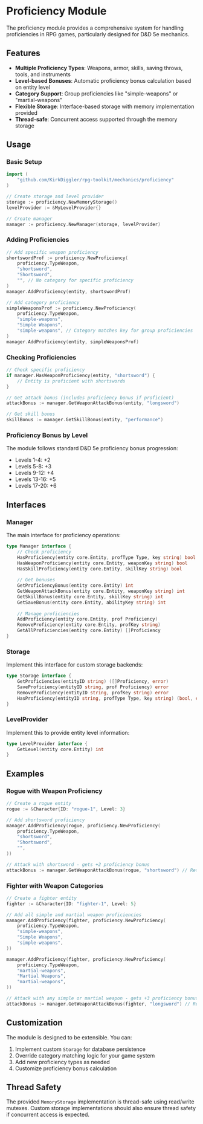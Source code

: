 # Proficiency Module

The proficiency module provides a comprehensive system for handling proficiencies in RPG games, particularly designed for D&D 5e mechanics.

## Features

- **Multiple Proficiency Types**: Weapons, armor, skills, saving throws, tools, and instruments
- **Level-based Bonuses**: Automatic proficiency bonus calculation based on entity level
- **Category Support**: Group proficiencies like "simple-weapons" or "martial-weapons"
- **Flexible Storage**: Interface-based storage with memory implementation provided
- **Thread-safe**: Concurrent access supported through the memory storage

## Usage

### Basic Setup

```go
import (
    "github.com/KirkDiggler/rpg-toolkit/mechanics/proficiency"
)

// Create storage and level provider
storage := proficiency.NewMemoryStorage()
levelProvider := &MyLevelProvider{}

// Create manager
manager := proficiency.NewManager(storage, levelProvider)
```

### Adding Proficiencies

```go
// Add specific weapon proficiency
shortswordProf := proficiency.NewProficiency(
    proficiency.TypeWeapon,
    "shortsword",
    "Shortsword",
    "", // No category for specific proficiency
)
manager.AddProficiency(entity, shortswordProf)

// Add category proficiency
simpleWeaponsProf := proficiency.NewProficiency(
    proficiency.TypeWeapon,
    "simple-weapons",
    "Simple Weapons",
    "simple-weapons", // Category matches key for group proficiencies
)
manager.AddProficiency(entity, simpleWeaponsProf)
```

### Checking Proficiencies

```go
// Check specific proficiency
if manager.HasWeaponProficiency(entity, "shortsword") {
    // Entity is proficient with shortswords
}

// Get attack bonus (includes proficiency bonus if proficient)
attackBonus := manager.GetWeaponAttackBonus(entity, "longsword")

// Get skill bonus
skillBonus := manager.GetSkillBonus(entity, "performance")
```

### Proficiency Bonus by Level

The module follows standard D&D 5e proficiency bonus progression:

- Levels 1-4: +2
- Levels 5-8: +3
- Levels 9-12: +4
- Levels 13-16: +5
- Levels 17-20: +6

## Interfaces

### Manager

The main interface for proficiency operations:

```go
type Manager interface {
    // Check proficiency
    HasProficiency(entity core.Entity, profType Type, key string) bool
    HasWeaponProficiency(entity core.Entity, weaponKey string) bool
    HasSkillProficiency(entity core.Entity, skillKey string) bool
    
    // Get bonuses
    GetProficiencyBonus(entity core.Entity) int
    GetWeaponAttackBonus(entity core.Entity, weaponKey string) int
    GetSkillBonus(entity core.Entity, skillKey string) int
    GetSaveBonus(entity core.Entity, abilityKey string) int
    
    // Manage proficiencies
    AddProficiency(entity core.Entity, prof Proficiency)
    RemoveProficiency(entity core.Entity, profKey string)
    GetAllProficiencies(entity core.Entity) []Proficiency
}
```

### Storage

Implement this interface for custom storage backends:

```go
type Storage interface {
    GetProficiencies(entityID string) ([]Proficiency, error)
    SaveProficiency(entityID string, prof Proficiency) error
    RemoveProficiency(entityID string, profKey string) error
    HasProficiency(entityID string, profType Type, key string) (bool, error)
}
```

### LevelProvider

Implement this to provide entity level information:

```go
type LevelProvider interface {
    GetLevel(entity core.Entity) int
}
```

## Examples

### Rogue with Weapon Proficiency

```go
// Create a rogue entity
rogue := &Character{ID: "rogue-1", Level: 3}

// Add shortsword proficiency
manager.AddProficiency(rogue, proficiency.NewProficiency(
    proficiency.TypeWeapon,
    "shortsword",
    "Shortsword",
    "",
))

// Attack with shortsword - gets +2 proficiency bonus
attackBonus := manager.GetWeaponAttackBonus(rogue, "shortsword") // Returns 2
```

### Fighter with Weapon Categories

```go
// Create a fighter entity
fighter := &Character{ID: "fighter-1", Level: 5}

// Add all simple and martial weapon proficiencies
manager.AddProficiency(fighter, proficiency.NewProficiency(
    proficiency.TypeWeapon,
    "simple-weapons",
    "Simple Weapons",
    "simple-weapons",
))

manager.AddProficiency(fighter, proficiency.NewProficiency(
    proficiency.TypeWeapon,
    "martial-weapons",
    "Martial Weapons",
    "martial-weapons",
))

// Attack with any simple or martial weapon - gets +3 proficiency bonus (level 5)
attackBonus := manager.GetWeaponAttackBonus(fighter, "longsword") // Returns 3
```

## Customization

The module is designed to be extensible. You can:

1. Implement custom `Storage` for database persistence
2. Override category matching logic for your game system
3. Add new proficiency types as needed
4. Customize proficiency bonus calculation

## Thread Safety

The provided `MemoryStorage` implementation is thread-safe using read/write mutexes. Custom storage implementations should also ensure thread safety if concurrent access is expected.